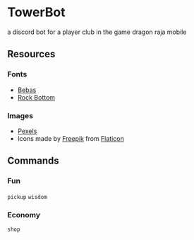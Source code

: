# TowerBot
 a discord bot for a player club in the game dragon raja mobile

## Resources
### Fonts
- [Bebas](http://bebasfont.com/)
- [Rock Bottom](https://www.creativefabrica.com/product/rock-bottom/ref/235713/)

### Images
- [Pexels](https://www.pexels.com/)
- Icons made by [Freepik](https://www.flaticon.com/authors/freepik) from [Flaticon](https://www.flaticon.com/)

## Commands
### Fun
`pickup` `wisdom`

### Economy
`shop`